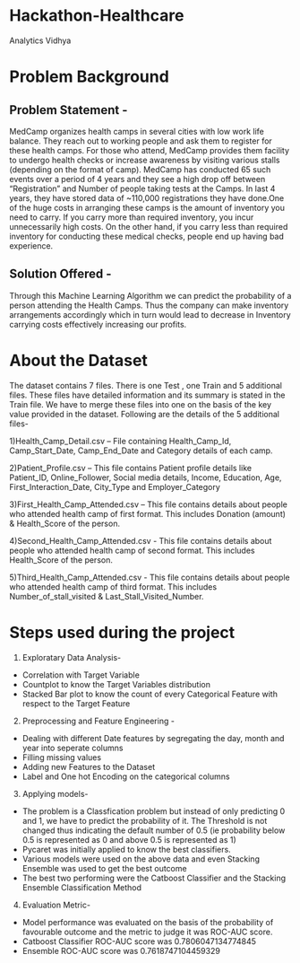 # Hackathon-Healthcare
Analytics Vidhya

# Problem Background

## Problem Statement -
MedCamp organizes health camps in several cities with low work life balance. They reach out to working people and ask them to register for these health camps. For those who attend, MedCamp provides them facility to undergo health checks or increase awareness by visiting various stalls (depending on the format of camp). 
MedCamp has conducted 65 such events over a period of 4 years and they see a high drop off between “Registration” and Number of people taking tests at the Camps. In last 4 years, they have stored data of ~110,000 registrations they have done.One of the huge costs in arranging these camps is the amount of inventory you need to carry. If you carry more than required inventory, you incur unnecessarily high costs. On the other hand, if you carry less than required inventory for conducting these medical checks, people end up having bad experience.

## Solution Offered -
Through this Machine Learning Algorithm we can predict the probability of a person attending the Health Camps. Thus the company can make inventory arrangements accordingly which in turn would lead to decrease in Inventory carrying costs effectively increasing our profits.

# About the Dataset
The dataset contains 7 files. There is one Test , one Train and 5 additional files. These files have detailed information and its summary is stated in the Train file. We have to merge these files into one on the basis of the key value provided in the dataset. Following are the details of the 5 additional files- 

1)Health_Camp_Detail.csv – File containing Health_Camp_Id, Camp_Start_Date, Camp_End_Date and Category details of each camp.

2)Patient_Profile.csv – This file contains Patient profile details like Patient_ID, Online_Follower, Social media details, Income, Education, Age, First_Interaction_Date, City_Type and Employer_Category

3)First_Health_Camp_Attended.csv – This file contains details about people who attended health camp of first format. This includes Donation (amount) & Health_Score of the person.

4)Second_Health_Camp_Attended.csv - This file contains details about people who attended health camp of second format. This includes Health_Score of the person.

5)Third_Health_Camp_Attended.csv - This file contains details about people who attended health camp of third format. This includes Number_of_stall_visited & Last_Stall_Visited_Number.

# Steps used during the project
1) Exploratary Data Analysis- 
  - Correlation with Target Variable
  - Countplot to know the Target Variables distribution
  - Stacked Bar plot to know the count of every Categorical Feature with respect to the Target Feature
  
 2) Preprocessing and Feature Engineering -
  - Dealing with different Date features by segregating the day, month and year into seperate columns
  - Filling missing values
  - Adding new Features to the Dataset
  - Label and One hot Encoding on the categorical columns
  
  3) Applying models-
  - The problem is a Classfication problem but instead of only predicting 0 and 1, we have to predict the probability of it. The Threshold is not changed thus indicating the default number of 0.5 (ie probability below 0.5 is represented as 0 and above 0.5 is represented as 1) 
  - Pycaret was initially applied to know the best classifiers.
  - Various models were used on the above data and even Stacking Ensemble was used to get the best outcome
  - The best two performing were the Catboost Classifier and the Stacking Ensemble Classification Method
  
  4) Evaluation Metric-
   
   - Model performance was evaluated on the basis of the probability of favourable outcome and the metric to judge it was ROC-AUC score.
   - Catboost Classifier ROC-AUC score was 0.7806047134774845
   - Ensemble ROC-AUC score was 0.7618747104459329
